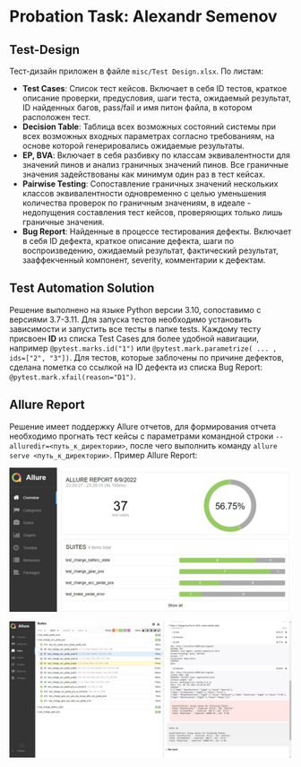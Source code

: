 # Probation Task: Alexandr Semenov

## Test-Design
Тест-дизайн приложен в файле `misc/Test Design.xlsx`.
По листам:
- <b>Test Cases</b>: Список тест кейсов. Включает в себя ID тестов, краткое описание проверки, предусловия, шаги теста, ожидаемый результат, ID найденных багов, pass/fail и имя питон файла, в котором расположен тест.
- <b>Decision Table</b>: Таблица всех возможных состояний системы при всех возможных входных параметрах согласно требованиям, на основе которой генерировались ожидаемые результаты.
- <b>EP, BVA</b>: Включает в себя разбивку по классам эквивалентности для значений пинов и анализ граничных значений пинов. Все граничные значения задействованы как минимум один раз в тест кейсах.
- <b>Pairwise Testing</b>: Сопоставление граничных значений нескольких классов эквивалентности одновременно с целью уменьшения количества проверок по граничным значениям, в идеале - недопущения составления тест кейсов, проверяющих только лишь граничные значения.
- <b>Bug Report</b>: Найденные в процессе тестирования дефекты. Включает в себя ID дефекта, краткое описание дефекта, шаги по воспроизведению, ожидаемый результат, фактический результат, зааффекченный компонент, severity, комментарии к дефектам.

## Test Automation Solution
Решение выполнено на языке Python версии 3.10, сопоставимо с версиями 3.7-3.11.
Для запуска тестов необходимо установить зависимости и запустить все тесты в папке tests.
Каждому тесту присвоен <b>ID</b> из списка Test Cases для более удобной навигации, например `@pytest.marks.id("1")` или `@pytest.mark.parametrize( ... , ids=["2", "3"])`. Для тестов, которые заблочены по причине дефектов, сделана пометка со ссылкой на ID дефекта из списка Bug Report: `@pytest.mark.xfail(reason="D1")`.

## Allure Report
Решение имеет поддержку Allure отчетов, для формирования отчета необходимо прогнать тест кейсы с параметрами командной строки `--alluredir=<путь_к_директории>`, после чего выполнить команду `allure serve <путь_к_директории>`. Пример Allure Report:

![](misc/allure_example_1.jpg)

![](misc/allure_example_2.jpg)
